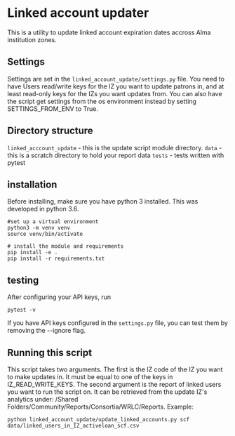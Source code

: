 # Linked account updater
This is a utility to update linked account expiration dates accross Alma institution zones.

## Settings
Settings are set in the `linked_account_update/settings.py` file. You need to have Users read/write keys for the IZ you want to update patrons in, and at least read-only keys for the IZs you want updates from. You can also have the script get settings from the os environment instead by setting SETTINGS_FROM_ENV to True.

## Directory structure
`linked_acccount_update` - this is the update script module directory.
`data` - this is a scratch directory to hold your report data
`tests` - tests written with pytest

## installation
Before installing, make sure you have python 3 installed. This was developed in python 3.6. 
```
#set up a virtual environment
python3 -m venv venv
source venv/bin/activate

# install the module and requirements
pip install -e .
pip install -r requirements.txt
```
## testing
After configuring your API keys, run
```
pytest -v
```
If you have API keys configured in the `settings.py` file, you can test them by removing the --ignore flag.

## Running this script
This script takes two arguments. The first is the IZ code of the IZ you want to make updates in. It must be equal to one of the keys in IZ_READ_WRITE_KEYS. The second argument is the report of linked users you want to run the script on. It can be retrieved from the update IZ's analytics under: /Shared Folders/Community/Reports/Consortia/WRLC/Reports. Example:
```
python linked_account_update/update_linked_accounts.py scf data/linked_users_in_IZ_activeloan_scf.csv
```
